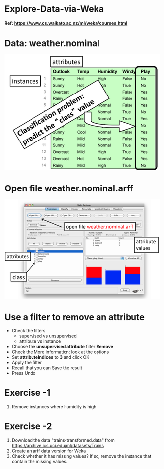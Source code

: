 # Explore-Data-via-Weka

#### Ref: https://www.cs.waikato.ac.nz/ml/weka/courses.html 


# Data: weather.nominal
![image](Figs/Fig1.png)

# Open file weather.nominal.arff
![image](Figs/Fig2.png)

# Use a filter to remove an attribute

* Check the filters  
  - supervised vs unsupervised  
  - attribute vs instance  
* Choose the **unsupervised attribute** filter **Remove**
* Check the More information; look at the options
* Set **attributeIndices** to **3** and click OK
* Apply the filter
* Recall that you can Save the result
* Press Undo

# Exercise -1 
1. Remove instances where humidity is high

# Exercise -2
1. Download the data "trains-transformed.data" from https://archive.ics.uci.edu/ml/datasets/Trains 
2. Create an arff data version for Weka
3. Check whether it has missing values? If so, remove the instance that contain the missing values.

